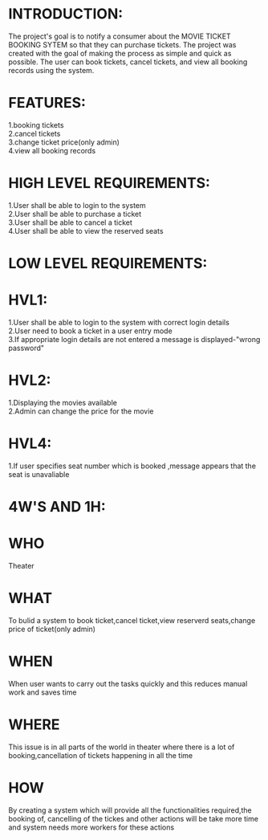 # INTRODUCTION:
The project's goal is to notify a consumer about the MOVIE TICKET BOOKING SYTEM so that they can purchase tickets. The project was created with the goal of making the process as simple and quick as possible. The user can book tickets, cancel tickets, and view all booking records using the system.
# FEATURES:
1.booking tickets</br>
2.cancel tickets</br>
3.change ticket price(only admin)</br>
4.view all booking records</br>
# HIGH LEVEL REQUIREMENTS:
1.User shall be able to login to the system</br>
2.User shall be able to purchase a ticket</br>
3.User shall be able to cancel a ticket</br>
4.User shall be able to view the reserved seats</br>
# LOW LEVEL REQUIREMENTS:
 # HVL1:
 1.User shall be able to login to the system with correct login details</br>
2.User need to book a ticket in a user entry mode</br>
3.If appropriate login details are not entered a message is displayed-"wrong password"</br>
# HVL2: 
1.Displaying the movies available</br>
2.Admin can change the price for the movie</br>
# HVL4:
 1.If user specifies seat number which is booked ,message appears that the seat is unavaliable
# 4W'S AND 1H:
 # WHO
Theater
# WHAT
To bulid a system to book ticket,cancel ticket,view reserverd seats,change price of ticket(only admin)
# WHEN
When user wants to carry out the tasks quickly and this reduces manual work and saves time
# WHERE
This issue is in all parts of the world in theater where there is a lot of booking,cancellation of tickets happening in all the time
# HOW
By creating a system which will provide all the functionalities required,the booking of, cancelling of the tickes and other actions will be take more time and system needs more workers for these actions

